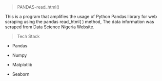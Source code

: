 >PANDAS-read_html() 

This is a program that amplifies the usage of  Python Pandas library for web scraping using the pandas read_html( ) method, The data information was scraped from Data Science Nigeria Website.

>Tech Stack

- Pandas

- Numpy 

- Matplotlib

- Seaborn
